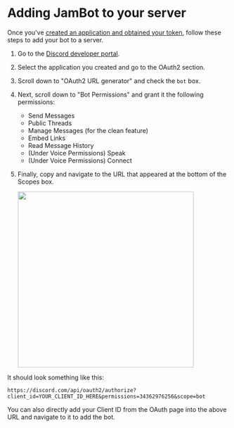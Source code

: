 # Adding JamBot to your server

Once you've [created an application and obtained your token](TOKEN.md), follow
these steps to add your bot to a server.

1. Go to the [Discord developer portal](https://discord.com/developers/applications).
2. Select the application you created and go to the OAuth2 section.
3. Scroll down to "OAuth2 URL generator" and check the `bot` box.
4. Next, scroll down to "Bot Permissions" and grant it the following permissions:
    - Send Messages
    - Public Threads
    - Manage Messages (for the clean feature)
    - Embed Links
    - Read Message History
    - (Under Voice Permissions) Speak
    - (Under Voice Permissions) Connect
5. Finally, copy and navigate to the URL that appeared at the bottom of the Scopes box.

    <img height = "400px" src = "https://i.imgur.com/3Mr7nYa.png">

It should look something like this:

```
https://discord.com/api/oauth2/authorize?client_id=YOUR_CLIENT_ID_HERE&permissions=34362976256&scope=bot
```

You can also directly add your Client ID from the OAuth page into the above URL and navigate to it to add the bot.
